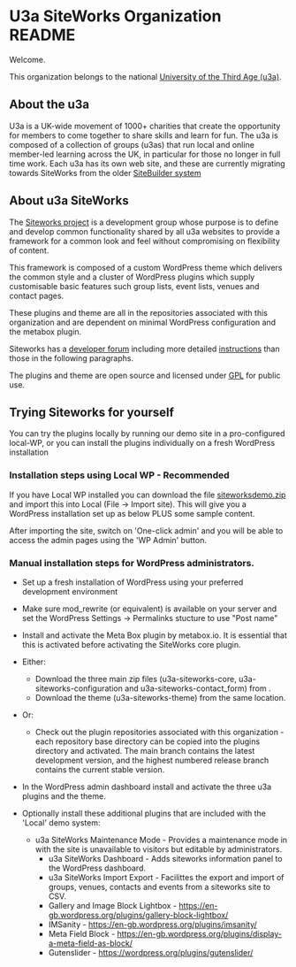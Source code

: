 # U3a SiteWorks Organization README

Welcome.

This organization belongs to the national [University of the Third Age (u3a)](https://www.u3a.org.uk/).

## About the u3a

U3a is a UK-wide movement of 1000+ charities that create the opportunity for members to come together 
to share skills and learn for fun. The u3a is composed of a collection of groups (u3as) that run local and 
online member-led learning across the UK, in particular for those no longer in full time work. Each u3a has its own web site, and these
are currently migrating towards SiteWorks from the older [SiteBuilder system](https://u3asites.org.uk/code/index.php) 

## About u3a SiteWorks

The [Siteworks project](https://siteworks.u3a.org.uk/) is a development group whose purpose is to define and 
develop common functionality shared by all u3a websites to provide a framework for a common look and feel without compromising on flexibility of content. 

This framework is composed of a custom WordPress theme which delivers the common style and a cluster of WordPress plugins which supply  
customisable basic features such group lists, event lists, venues and contact pages. 

These plugins and theme are all in the repositories associated with this organization and are dependent on minimal WordPress configuration and the metabox plugin.

Siteworks has a [developer forum](https://u3awpdev.org.uk/) including more detailed [instructions](https://u3awpdev.org.uk/viewtopic.php?t=193) than those in the following paragraphs.

The plugins and theme are open source and licensed under [GPL](https://www.gnu.org/licenses/old-licenses/gpl-2.0.en.html) for public use.

## Trying Siteworks for yourself

You can try the plugins locally by running our demo site in a pro-configured local-WP, or you can install the plugins individually on a fresh
WordPress installation

### Installation steps using Local WP - Recommended

If you have Local WP installed you can download the file [siteworksdemo.zip](https://u3a-llandrindod.org.uk/training/siteworksdemo.zip) and import 
this into Local (File -> Import site). This will give you a WordPress installation set up as below PLUS some sample content.
 
After importing the site, switch on 'One-click admin' and you will be able to access the admin pages using the 'WP Admin' button.

### Manual installation steps for WordPress administrators.

* Set up a fresh installation of WordPress using your preferred development environment
* Make sure mod_rewrite (or equivalent) is available on your server and set the WordPress Settings -> Permalinks stucture to use "Post name"
* Install and activate the Meta Box plugin by metabox.io. It is essential that this is activated before activating the SiteWorks core plugin.

* Either:
  * Download the three main zip files (u3a-siteworks-core, u3a-siteworks-configuration and u3a-siteworks-contact_form) from <TBD>.
  * Download the theme (u3a-siteworks-theme) from the same location. 
* Or: 
  * Check out the plugin repositories associated with this organization - each repository base directory can be copied into the plugins directory and activated. The main branch contains the latest development version, and the highest numbered release branch contains the current stable version.

* In the WordPress admin dashboard install and activate the three u3a plugins and the theme.

* Optionally install these additional plugins that are included with the 'Local' demo system:
	* u3a SiteWorks Maintenance Mode - Provides a maintenance mode in with the site is unavailable to visitors but editable by administrators.
        * u3a SiteWorks Dashboard - Adds  siteworks information panel to the WordPress dashboard.
        * u3a SiteWorks Import Export - Facilittes the export and import of groups, venues, contacts and events from a siteworks site to CSV.
        * Gallery and Image Block Lightbox - https://en-gb.wordpress.org/plugins/gallery-block-lightbox/
        * IMSanity - https://en-gb.wordpress.org/plugins/imsanity/
        * Meta Field Block - https://en-gb.wordpress.org/plugins/display-a-meta-field-as-block/
        * Gutenslider - https://wordpress.org/plugins/gutenslider/
